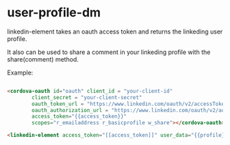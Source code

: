 # user-profile-dm

linkedin-element takes an oauth access token and returns the linkeding user profile. 

It also can be used to share a comment in your linkeding profile with the share(comment) method.

Example:
```html

<cordova-oauth id="oauth" client_id = "your-client-id"
        client_secret = "your-client-secret"
        oauth_token_url = "https://www.linkedin.com/oauth/v2/accessToken"
        oauth_authorization_url = "https://www.linkedin.com/oauth/v2/authorization"
        access_token="{{access_token}}"
        scopes="r_emailaddress r_basicprofile w_share"></cordova-oauth>

<linkedin-element access_token="[[access_token]]" user_data="{{profile}}"></linkedin-element>

```

